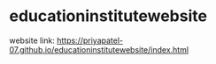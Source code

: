 # educationinstitutewebsite



website link: https://priyapatel-07.github.io/educationinstitutewebsite/index.html
